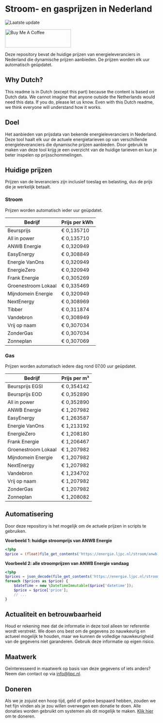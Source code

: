 # Stroom- en gasprijzen in Nederland

![Laatste update](https://img.shields.io/badge/laatste%20update-2025--04--08%2019%3A00%20CET-brightgreen)

<a href="https://www.buymeacoffee.com/Lars-" target="_blank"><img src="https://cdn.buymeacoffee.com/buttons/v2/default-orange.png" alt="Buy Me A Coffee" height="60" style="height: 60px !important;width: 217px !important;" ></a>

Deze repository bevat de huidige prijzen van energieleveranciers in Nederland die dynamische prijzen aanbieden. De prijzen worden elk uur automatisch geüpdatet.

## Why Dutch?

This readme is in Dutch (except this part) because the content is based on Dutch data. We cannot imagine that anyone outside the Netherlands would need this data. If you do, please let us know. Even with this Dutch readme, we think
everyone will understand how it works.

## Doel

Het aanbieden van prijsdata van bekende energieleveranciers in Nederland. Deze tool haalt elk uur de actuele energietarieven op van verschillende energieleveranciers die dynamische prijzen aanbieden. Door gebruik te maken van deze tool
krijg je een overzicht van de huidige tarieven en kun je beter inspelen op prijsschommelingen.

## Huidige prijzen

Prijzen van de leveranciers zijn inclusief toeslag en belasting, dus de prijs die je werkelijk betaalt.

### Stroom

Prijzen worden automatisch ieder uur geüpdatet.

 Bedrijf | Prijs per kWh 
---------|---------------
Beursprijs | € 0,135710
All in power | € 0,135710
ANWB Energie | € 0,320949
EasyEnergy | € 0,308849
Energie VanOns | € 0,320949
EnergieZero | € 0,320949
Frank Energie | € 0,305269
Groenestroom Lokaal | € 0,335469
Mijndomein Energie | € 0,320949
NextEnergy | € 0,308969
Tibber | € 0,311874
Vandebron | € 0,308949
Vrij op naam | € 0,307034
ZonderGas | € 0,307034
Zonneplan | € 0,307069


### Gas

Prijzen worden automatisch iedere dag rond 07.00 uur geüpdatet.

 Bedrijf | Prijs per m³ 
---------|--------------
Beursprijs EGSI | € 0,354142
Beursprijs EOD | € 0,352890
All in power | € 0,352890
ANWB Energie | € 1,207982
EasyEnergy | € 1,263587
Energie VanOns | € 1,213192
EnergieZero | € 1,208180
Frank Energie | € 1,206467
Groenestroom Lokaal | € 1,207982
Mijndomein Energie | € 1,207982
NextEnergy | € 1,207982
Vandebron | € 1,234702
Vrij op naam | € 1,207982
ZonderGas | € 1,207982
Zonneplan | € 1,208082


## Automatisering

Door deze repository is het mogelijk om de actuele prijzen in scripts te gebruiken.

**Voorbeeld 1: huidige stroomprijs van ANWB Energie**

```php
<?php
$price = (float)file_get_contents('https://energie.ljpc.nl/stroom/anwb-energie-nu.txt');

```

**Voorbeeld 2: alle stroomprijzen van ANWB Energie vandaag**

```php
<?php
$prices = json_decode(file_get_contents('https://energie.ljpc.nl/stroom/all-in-power-vandaag.json'),true);
foreach ($prices as $price) {
    $dateTime = new \DateTimeImmutable($price['datetime']);
    $price = $price['price'];
    // ...
}
```

## Actualiteit en betrouwbaarheid

Houd er rekening mee dat de informatie in deze tool alleen ter referentie wordt verstrekt. We doen ons best om de gegevens zo nauwkeurig en actueel mogelijk te houden, maar we kunnen de volledige nauwkeurigheid van de gegevens niet
garanderen. Gebruik deze informatie op eigen risico.

## Maatwerk

Geïnteresseerd in maatwerk op basis van deze gegevens of iets anders? Neem dan contact op
via [info@ljpc.nl](mailto:info@ljpc.nl?subject=Energie%20prijzen).

## Doneren

Als we je zojuist een hoop tijd, geld of gedoe bespaard hebben, zouden we het fijn vinden als je zou willen overwegen een
donatie te doen. Alle donaties worden gebruikt om systemen als dit mogelijk te
maken. [Klik hier](https://www.buymeacoffee.com/Lars-) om te doneren.
